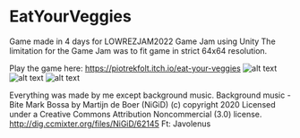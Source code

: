 # EatYourVeggies
Game made in 4 days for LOWREZJAM2022 Game Jam using Unity
The limitation for the Game Jam was to fit game in strict 64x64 resolution.

Play the game here: https://piotrekfolt.itch.io/eat-your-veggies
![alt text](https://github.com/PiotrFoltyniewicz/EatYourVeggies/tree/master/Screenshots/screenshot1.png)
![alt text](https://github.com/PiotrFoltyniewicz/EatYourVeggies/tree/master/Screenshots/screenshot2.png)
![alt text](https://github.com/PiotrFoltyniewicz/EatYourVeggies/tree/master/Screenshots/screenshot3.png)

Everything was made by me except background music.
Background music - Bite Mark Bossa by Martijn de Boer (NiGiD) (c) copyright 2020 Licensed under a Creative Commons Attribution Noncommercial  (3.0) license. http://dig.ccmixter.org/files/NiGiD/62145 Ft: Javolenus
